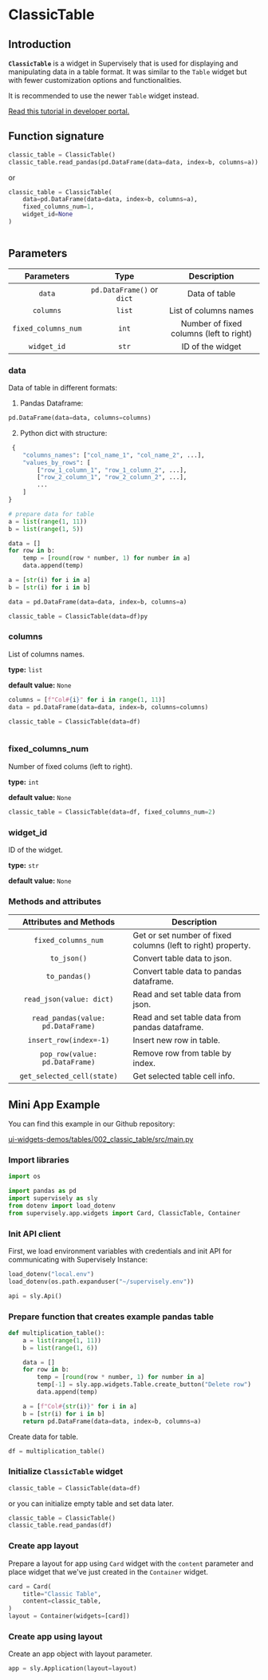 # ClassicTable

## Introduction

**`ClassicTable`** is a widget in Supervisely that is used for displaying and manipulating data in a table format. It was similar to the `Table` widget but with fewer customization options and functionalities.

It is recommended to use the newer `Table` widget instead.

[Read this tutorial in developer portal.](https://developer.supervise.ly/app-development/apps-with-gui/classic-table)

## Function signature

```python
classic_table = ClassicTable()
classic_table.read_pandas(pd.DataFrame(data=data, index=b, columns=a))
```

or

```python
classic_table = ClassicTable(
    data=pd.DataFrame(data=data, index=b, columns=a),
    fixed_columns_num=1,
    widget_id=None
)
```

<figure><img src="https://user-images.githubusercontent.com/79905215/218053006-6a62f66e-2848-42cb-8dda-6f36146107f0.png" alt=""><figcaption></figcaption></figure>

## Parameters

|      Parameters     |            Type            |               Description               |
| :-----------------: | :------------------------: | :-------------------------------------: |
|        `data`       | `pd.DataFrame()` or `dict` |              Data of table              |
|      `columns`      |           `list`           |          List of columns names          |
| `fixed_columns_num` |            `int`           | Number of fixed columns (left to right) |
|     `widget_id`     |            `str`           |             ID of the widget            |

### data

Data of table in different formats:

1. Pandas Dataframe:

```python
pd.DataFrame(data=data, columns=columns)
```

2. Python dict with structure:

```python
 {
    "columns_names": ["col_name_1", "col_name_2", ...],
    "values_by_rows": [
        ["row_1_column_1", "row_1_column_2", ...],
        ["row_2_column_1", "row_2_column_2", ...],
        ...
    ]
}

# prepare data for table
a = list(range(1, 11))
b = list(range(1, 5))

data = []
for row in b:
    temp = [round(row * number, 1) for number in a]
    data.append(temp)

a = [str(i) for i in a]
b = [str(i) for i in b]

data = pd.DataFrame(data=data, index=b, columns=a)

classic_table = ClassicTable(data=df)py
```

### columns

List of columns names.

**type:** `list`

**default value:** `None`

```python
columns = [f"Col#{i}" for i in range(1, 11)]
data = pd.DataFrame(data=data, index=b, columns=columns)

classic_table = ClassicTable(data=df)
```

<figure><img src="https://user-images.githubusercontent.com/79905215/218053549-86215c69-3d43-4a99-a3f4-1eb53b168dcd.png" alt=""><figcaption></figcaption></figure>

### fixed\_columns\_num

Number of fixed colums (left to right).

**type:** `int`

**default value:** `None`

```python
classic_table = ClassicTable(data=df, fixed_columns_num=2)
```

### widget\_id

ID of the widget.

**type:** `str`

**default value:** `None`

### Methods and attributes

|       Attributes and Methods       | Description                                                  |
| :--------------------------------: | ------------------------------------------------------------ |
|         `fixed_columns_num`        | Get or set number of fixed columns (left to right) property. |
|             `to_json()`            | Convert table data to json.                                  |
|            `to_pandas()`           | Convert table data to pandas dataframe.                      |
|      `read_json(value: dict)`      | Read and set table data from json.                           |
| `read_pandas(value: pd.DataFrame)` | Read and set table data from pandas dataframe.               |
|       `insert_row(index=-1)`       | Insert new row in table.                                     |
|   `pop_row(value: pd.DataFrame)`   | Remove row from table by index.                              |
|     `get_selected_cell(state)`     | Get selected table cell info.                                |

## Mini App Example

You can find this example in our Github repository:

[ui-widgets-demos/tables/002\_classic\_table/src/main.py](https://github.com/supervisely-ecosystem/ui-widgets-demos/blob/master/tables/002\_classic\_table/src/main.py)

### Import libraries

```python
import os

import pandas as pd
import supervisely as sly
from dotenv import load_dotenv
from supervisely.app.widgets import Card, ClassicTable, Container
```

### Init API client

First, we load environment variables with credentials and init API for communicating with Supervisely Instance:

```python
load_dotenv("local.env")
load_dotenv(os.path.expanduser("~/supervisely.env"))

api = sly.Api()
```

### Prepare function that creates example pandas table

```python
def multiplication_table():
    a = list(range(1, 11))
    b = list(range(1, 6))

    data = []
    for row in b:
        temp = [round(row * number, 1) for number in a]
        temp[-1] = sly.app.widgets.Table.create_button("Delete row")
        data.append(temp)

    a = [f"Col#{str(i)}" for i in a]
    b = [str(i) for i in b]
    return pd.DataFrame(data=data, index=b, columns=a)
```

Create data for table.

```python
df = multiplication_table()
```

### Initialize `ClassicTable` widget

```python
classic_table = ClassicTable(data=df)
```

or you can initialize empty table and set data later.

```python
classic_table = ClassicTable()
classic_table.read_pandas(df)
```

### Create app layout

Prepare a layout for app using `Card` widget with the `content` parameter and place widget that we've just created in the `Container` widget.

```python
card = Card(
    title="Classic Table",
    content=classic_table,
)
layout = Container(widgets=[card])
```

### Create app using layout

Create an app object with layout parameter.

```python
app = sly.Application(layout=layout)
```

<figure><img src="https://user-images.githubusercontent.com/79905215/218065148-e15d9642-2ca2-4132-9f76-52ed3cff5cce.png" alt=""><figcaption></figcaption></figure>
